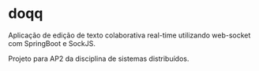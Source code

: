 # doqq 

Aplicação de edição de texto colaborativa real-time utilizando web-socket com SpringBoot e SockJS.

Projeto para AP2 da disciplina de sistemas distribuídos.

